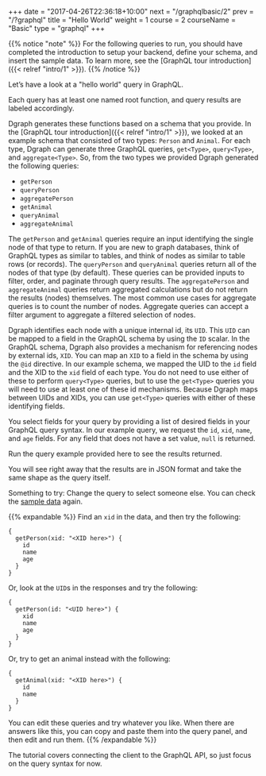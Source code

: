 +++
date = "2017-04-26T22:36:18+10:00"
next = "/graphqlbasic/2"
prev = "/?graphql"
title = "Hello World"
weight = 1
course = 2
courseName = "Basic"
type = "graphql"
+++

{{% notice "note" %}} For the following queries to run, you should have
completed the introduction to setup your backend, define your schema, and insert
the sample data. To learn more, see the [GraphQL tour introduction]({{< relref "intro/1" >}}). {{% /notice %}}

Let’s have a look at a "hello world" query in GraphQL.

Each query has at least one named root function, and query results are labeled
accordingly.

Dgraph generates these functions based on a schema that you provide. In the
[GraphQL tour introduction]({{< relref "intro/1" >}}), we looked at an example
schema that consisted of two types: `Person` and `Animal`. For each type, Dgraph
can generate three GraphQL queries, `get<Type>`, `query<Type>`, and
`aggregate<Type>`. So, from the two types we provided Dgraph generated the
following queries:

- `getPerson`
- `queryPerson`
- `aggregatePerson`
- `getAnimal`
- `queryAnimal`
- `aggregateAnimal`

The `getPerson` and `getAnimal` queries require an input identifying the single
node of that type to return. If you are new to graph databases, think of GraphQL
types as similar to tables, and think of nodes as similar to table rows (or
records). The `queryPerson` and `queryAnimal` queries return all of the nodes of
that type (by default). These queries can be provided inputs to filter, order,
and paginate through query results. The `aggregatePerson` and `aggregateAnimal`
queries return aggregated calculations but do not return the results (nodes)
themselves. The most common use cases for aggregate queries is to count the
number of nodes. Aggregate queries can accept a filter argument to aggregate a
filtered selection of nodes.

Dgraph identifies each node with a unique internal id, its `UID`. This `UID` can
be mapped to a field in the GraphQL schema by using the `ID` scalar. In the
GraphQL schema, Dgraph also provides a mechanism for referencing nodes by
external ids, `XID`. You can map an `XID` to a field in the schema by using the
`@id` directive. In our example schema, we mapped the UID to the `id` field and
the XID to the `xid` field of each type. You do not need to use either of these
to perform `query<Type>` queries, but to use the `get<Type>` queries you will
need to use at least one of these id mechanisms. Because Dgraph maps between
UIDs and XIDs, you can use `get<Type>` queries with either of these identifying
fields.

You select fields for your query by providing a list of desired fields in your
GraphQL query syntax. In our example query, we request the `id`, `xid`, `name`,
and `age` fields. For any field that does not have a set value, `null` is
returned.

Run the query example provided here to see the results returned.

You will see right away that the results are in JSON format and take the same
shape as the query itself.

Something to try: Change the query to select someone else. You can check the
[sample data](../../graphqlintro/4) again.

{{% expandable %}} Find an `xid` in the data, and then try the following:

```
{
  getPerson(xid: "<XID here>") {
    id
    name
    age
  }
}
```

Or, look at the `UID`s in the responses and try the following:

```
{
  getPerson(id: "<UID here>") {
    xid
    name
    age
  }
}
```

Or, try to get an animal instead with the following:

```
{
  getAnimal(xid: "<XID here>") {
    id
    name
  }
}
```

You can edit these queries and try whatever you like. When there are answers
like this, you can copy and paste them into the query panel, and then edit and
run them. {{% /expandable %}}

The tutorial covers connecting the client to the GraphQL API, so just focus on
the query syntax for now.
